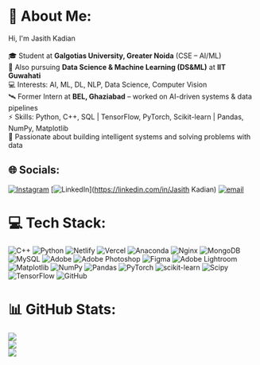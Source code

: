 # 💫 About Me:
Hi, I'm Jasith Kadian  <br><br>🎓 Student at **Galgotias University, Greater Noida** (CSE – AI/ML)  <br>📖 Also pursuing **Data Science & Machine Learning (DS&ML)** at **IIT Guwahati**  <br>💻 Interests: AI, ML, DL, NLP, Data Science, Computer Vision  <br>🛰️ Former Intern at **BEL, Ghaziabad** – worked on AI-driven systems & data pipelines  <br>⚡ Skills: Python, C++, SQL | TensorFlow, PyTorch, Scikit-learn | Pandas, NumPy, Matplotlib  <br>🚀 Passionate about building intelligent systems and solving problems with data


## 🌐 Socials:
[![Instagram](https://img.shields.io/badge/Instagram-%23E4405F.svg?logo=Instagram&logoColor=white)](https://instagram.com/jasithkadian) [![LinkedIn](https://img.shields.io/badge/LinkedIn-%230077B5.svg?logo=linkedin&logoColor=white)](https://linkedin.com/in/Jasith Kadian) [![email](https://img.shields.io/badge/Email-D14836?logo=gmail&logoColor=white)](mailto:jasithkadian@gmail.com) 

# 💻 Tech Stack:
![C++](https://img.shields.io/badge/c++-%2300599C.svg?style=flat&logo=c%2B%2B&logoColor=white) ![Python](https://img.shields.io/badge/python-3670A0?style=flat&logo=python&logoColor=ffdd54) ![Netlify](https://img.shields.io/badge/netlify-%23000000.svg?style=flat&logo=netlify&logoColor=#00C7B7) ![Vercel](https://img.shields.io/badge/vercel-%23000000.svg?style=flat&logo=vercel&logoColor=white) ![Anaconda](https://img.shields.io/badge/Anaconda-%2344A833.svg?style=flat&logo=anaconda&logoColor=white) ![Nginx](https://img.shields.io/badge/nginx-%23009639.svg?style=flat&logo=nginx&logoColor=white) ![MongoDB](https://img.shields.io/badge/MongoDB-%234ea94b.svg?style=flat&logo=mongodb&logoColor=white) ![MySQL](https://img.shields.io/badge/mysql-4479A1.svg?style=flat&logo=mysql&logoColor=white) ![Adobe](https://img.shields.io/badge/adobe-%23FF0000.svg?style=flat&logo=adobe&logoColor=white) ![Adobe Photoshop](https://img.shields.io/badge/adobe%20photoshop-%2331A8FF.svg?style=flat&logo=adobe%20photoshop&logoColor=white) ![Figma](https://img.shields.io/badge/figma-%23F24E1E.svg?style=flat&logo=figma&logoColor=white) ![Adobe Lightroom](https://img.shields.io/badge/Adobe%20Lightroom-31A8FF.svg?style=flat&logo=Adobe%20Lightroom&logoColor=white) ![Matplotlib](https://img.shields.io/badge/Matplotlib-%23ffffff.svg?style=flat&logo=Matplotlib&logoColor=black) ![NumPy](https://img.shields.io/badge/numpy-%23013243.svg?style=flat&logo=numpy&logoColor=white) ![Pandas](https://img.shields.io/badge/pandas-%23150458.svg?style=flat&logo=pandas&logoColor=white) ![PyTorch](https://img.shields.io/badge/PyTorch-%23EE4C2C.svg?style=flat&logo=PyTorch&logoColor=white) ![scikit-learn](https://img.shields.io/badge/scikit--learn-%23F7931E.svg?style=flat&logo=scikit-learn&logoColor=white) ![Scipy](https://img.shields.io/badge/SciPy-%230C55A5.svg?style=flat&logo=scipy&logoColor=%white) ![TensorFlow](https://img.shields.io/badge/TensorFlow-%23FF6F00.svg?style=flat&logo=TensorFlow&logoColor=white) ![GitHub](https://img.shields.io/badge/github-%23121011.svg?style=flat&logo=github&logoColor=white)
# 📊 GitHub Stats:
![](https://github-readme-stats.vercel.app/api?username=Jasithkadian&theme=radical&hide_border=false&include_all_commits=false&count_private=false)<br/>
![](https://nirzak-streak-stats.vercel.app/?user=Jasithkadian&theme=radical&hide_border=false)<br/>
![](https://github-readme-stats.vercel.app/api/top-langs/?username=Jasithkadian&theme=radical&hide_border=false&include_all_commits=false&count_private=false&layout=compact)

